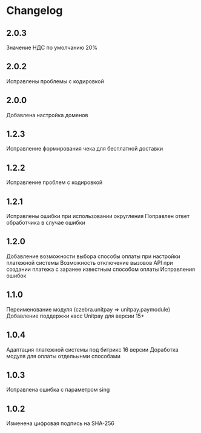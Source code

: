 # Changelog

## 2.0.3

Значение НДС по умолчанию 20%

## 2.0.2

Исправлены проблемы с кодировкой

## 2.0.0

Добавлена настройка доменов

## 1.2.3

Исправление формирования чека для бесплатной доставки

## 1.2.2

Исправление проблем с кодировкой

## 1.2.1

Исправлены ошибки при использовании округления
Поправлен ответ обработчика в случае ошибки

## 1.2.0

Добавление возможности выбора способы оплаты при настройки платежной системы
Возможность отключение вызовов API при создании платежа с заранее известным способом оплаты
Исправления ошибок

## 1.1.0

Переименование модуля (czebra.unitpay => unitpay.paymodule)
Добавление поддержки касс Unitpay для версии 15+

## 1.0.4

Адаптация платежной системы под битрикс 16 версии
Доработка модуля для оплаты отдельынми способами

## 1.0.3

Исправлена ошибка с параметром sing

## 1.0.2

Изменена цифровая подпись на SHA-256
